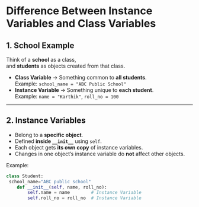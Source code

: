 # Difference Between Instance Variables and Class Variables

## 1.  School Example
Think of a **school** as a class,  
and **students** as objects created from that class.

- **Class Variable** → Something common to **all students**.  
  Example: `school_name = "ABC Public School"`
- **Instance Variable** → Something unique to **each student**.  
  Example: `name = "Karthik"`, `roll_no = 100`

---

## 2. Instance Variables
- Belong to a **specific object**.
- Defined **inside `__init__`** using `self`.
- Each object gets **its own copy** of instance variables.
- Changes in one object’s instance variable do **not** affect other objects.

Example:
```python
class Student:
 school_name="ABC public school"
    def __init__(self, name, roll_no):
        self.name = name        # Instance Variable
        self.roll_no = roll_no  # Instance Variable
